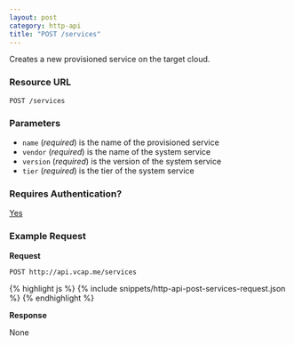 ```yaml
---
layout: post
category: http-api
title: "POST /services"
---
```


Creates a new provisioned service on the target cloud.

### Resource URL

`POST /services`

### Parameters

* `name` (*required*) is the name of the provisioned service
* `vendor` (*required*) is the name of the system service
* `version` (*required*) is the version of the system service
* `tier` (*required*) is the tier of the system service

### Requires Authentication?

[Yes](/http-api/authentication)

### Example Request

**Request**

`POST http://api.vcap.me/services`

<div class="js example">
{% highlight js %}
{% include snippets/http-api-post-services-request.json %}
{% endhighlight %}
</div>

**Response**

None